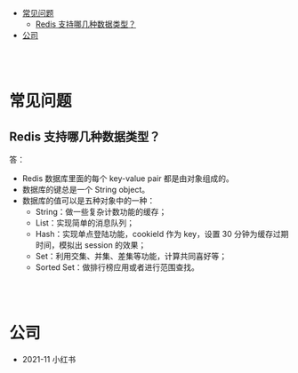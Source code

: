 - [常见问题](#常见问题)
  - [Redis 支持哪几种数据类型？](#redis-支持哪几种数据类型)
- [公司](#公司)


</br></br>


# 常见问题
## Redis 支持哪几种数据类型？
答：
- Redis 数据库里面的每个 key-value pair 都是由对象组成的。
- 数据库的键总是一个 String object。
- 数据库的值可以是五种对象中的一种：
  - String：做一些复杂计数功能的缓存；
  - List：实现简单的消息队列；
  - Hash：实现单点登陆功能，cookieId 作为 key，设置 30 分钟为缓存过期时间，模拟出 session 的效果；
  - Set：利用交集、并集、差集等功能，计算共同喜好等；
  - Sorted Set：做排行榜应用或者进行范围查找。


</br></br>


# 公司
- 2021-11 小红书
